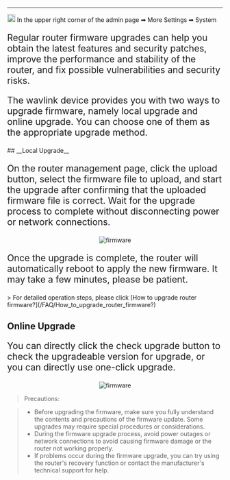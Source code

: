 <style>
    .text {
        font-size: 21px; 
    }
</style>
---
<img src="/images/weizhi01.png" width="19" height="19">&nbsp;In the upper right corner of the admin page ➡ More Settings  ➡ System
<p class="text">
Regular router firmware upgrades can help you obtain the latest features and security patches, improve the performance and stability of the router, and fix possible vulnerabilities and security risks.
</p>
<p class="text">
The wavlink device provides you with two ways to upgrade firmware, namely local upgrade and online upgrade. You can choose one of them as the appropriate upgrade method.
</p>
## __Local Upgrade__
<p class="text">
On the router management page, click the upload button, select the firmware file to upload, and start the upgrade after confirming that the uploaded firmware file is correct. Wait for the upgrade process to complete without disconnecting power or network connections.
</p>
<div style="text-align: center;">
    <img alt="firmware" class="boxshadow" src="/images/update01.png">
</div>
<p class="text">
Once the upgrade is complete, the router will automatically reboot to apply the new firmware. It may take a few minutes, please be patient.
</p>
> For detailed operation steps, please click [How to upgrade router firmware?](/FAQ/How_to_upgrade_router_firmware?)



## __Online Upgrade__
<p class="text">
You can directly click the check upgrade button to check the upgradeable version for upgrade, or you can directly use one-click upgrade.
</p>
<div style="text-align: center;">
    <img alt="firmware" class="boxshadow" src="/images/update02.png">
</div>



































> Precautions:

>- Before upgrading the firmware, make sure you fully understand the contents and precautions of the firmware update. Some upgrades may require special procedures or considerations.
>- During the firmware upgrade process, avoid power outages or network connections to avoid causing firmware damage or the router not working properly.
>- If problems occur during the firmware upgrade, you can try using the router's recovery function or contact the manufacturer's technical support for help.